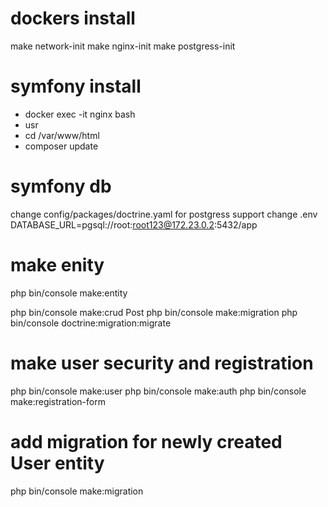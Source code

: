 # dockers install
make network-init
make nginx-init
make postgress-init


# symfony install
- docker exec -it nginx bash
- usr 
- cd /var/www/html
- composer update

# symfony db
change config/packages/doctrine.yaml for postgress support
change .env
     DATABASE_URL=pgsql://root:root123@172.23.0.2:5432/app 


# make enity
php bin/console make:entity

php bin/console make:crud Post
php bin/console make:migration
php bin/console doctrine:migration:migrate


# make user security and registration
php bin/console make:user
php bin/console make:auth
php bin/console make:registration-form
# add migration for newly created User entity 
php bin/console make:migration
